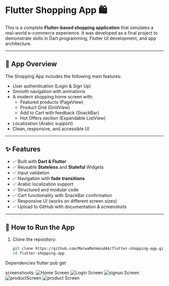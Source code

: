 # Flutter Shopping App 🛍️

This is a complete **Flutter-based shopping application** that simulates a real-world e-commerce experience. It was developed as a final project to demonstrate skills in Dart programming, Flutter UI development, and app architecture.

---

## 📱 App Overview

The Shopping App includes the following main features:

- User authentication (Login & Sign Up)
- Smooth navigation with animations
- A modern shopping home screen with:
  - Featured products (PageView)
  - Product Grid (GridView)
  - Add to Cart with feedback (SnackBar)
  - Hot Offers section (Expandable ListView)
- Localization (Arabic support)
- Clean, responsive, and accessible UI

---

## ✨ Features

- ✅ Built with **Dart & Flutter**
- ✅ Reusable **Stateless** and **Stateful** Widgets
- ✅ Input validation
- ✅ Navigation with **fade transitions**
- ✅ Arabic localization support
- ✅ Structured and modular code
- ✅ Cart functionality with SnackBar confirmation
- ✅ Responsive UI (works on different screen sizes)
- ✅ Upload to GitHub with documentation & screenshots

---

## 🔧 How to Run the App

1. Clone the repository:
   ```bash
   git clone https://github.com/MarwaMahmoud44/flutter-shopping-app.git
   cd flutter-shopping-app
 Dependencies
flutter pub get

screenshoots:
![Home Screen](assets/screenshots/welcome.jpeg)
![Login Screen](assets/screenshots/login.jpeg)
![signuo Screen](assets/screenshots/signup.jpeg)
![productScreen](assets/screenshots/product.jpeg)
![product Screen](assets/screenshots/offer.jpeg)
